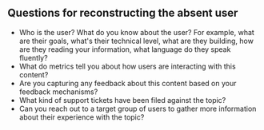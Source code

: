 ## Questions for reconstructing the absent user

* Who is the user? What do you know about the user? For example, what are their goals, what's their technical level, what are they building, how are they reading your information, what language do they speak fluently?
* What do metrics tell you about how users are interacting with this content?
* Are you capturing any feedback about this content based on your feedback mechanisms?
* What kind of support tickets have been filed against the topic?
* Can you reach out to a target group of users to gather more information about their experience with the topic?
